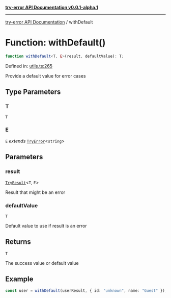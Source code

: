 [**try-error API Documentation v0.0.1-alpha.1**](../index.md)

***

[try-error API Documentation](../index.md) / withDefault

# Function: withDefault()

```ts
function withDefault<T, E>(result, defaultValue): T;
```

Defined in: [utils.ts:265](https://github.com/oconnorjohnson/try-error/blob/e3ae0308069a4fba073f4543d527ad76373db795/src/utils.ts#L265)

Provide a default value for error cases

## Type Parameters

### T

`T`

### E

`E` *extends* [`TryError`](../interfaces/TryError.md)\<`string`\>

## Parameters

### result

[`TryResult`](../type-aliases/TryResult.md)\<`T`, `E`\>

Result that might be an error

### defaultValue

`T`

Default value to use if result is an error

## Returns

`T`

The success value or default value

## Example

```typescript
const user = withDefault(userResult, { id: "unknown", name: "Guest" });
```
